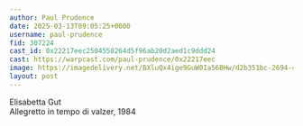 ```yaml
---
author: Paul Prudence
date: 2025-03-13T09:05:25+0000
username: paul-prudence
fid: 307224
cast_id: 0x22217eec2504550264d5f96ab20d2aed1c9ddd24
cast: https://warpcast.com/paul-prudence/0x22217eec
image: https://imagedelivery.net/BXluQx4ige9GuW0Ia56BHw/d2b351bc-2694-42c4-3038-dc34905f7600/original
layout: post
---
```

Elisabetta Gut  
Allegretto in tempo di valzer, 1984  

<img src='https://imagedelivery.net/BXluQx4ige9GuW0Ia56BHw/d2b351bc-2694-42c4-3038-dc34905f7600/original' alt='' referrerpolicy='no-referrer'/>